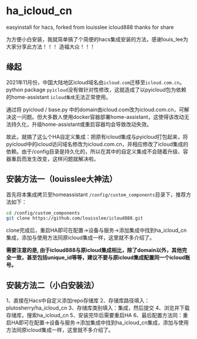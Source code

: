 # ha_icloud_cn
easyinstall for hacs, forked from louisslee icloud888 thanks for share

为方便小白安装，我就简单搞了个简便的hacs集成安装的方法，感谢louis_lee为大家分享此方法！！！ 造福大众！！！

## 缘起

2021年11月份，中国大陆地区icloud域名由`icloud.com`迁移至`icloud.com.cn`。python package `pyicloud`没有做针对性修改，这就造成了以pyicloud包为依赖的home-assistant `icloud集成`无法正常使用。

通过将 pyicloud / base.py 中的domain由icloud.com改为icloud.com.cn，可解决这一问题。但大多数人使用docker容器部署home-assistant，这使得该改动无法持久化，升级home-assistant或重启容器均会导致改动失效。

故此，就搞了这么个HA自定义集成：把原有icloud集成与pyicloud打包起来，将pyicloud中的icloud访问域名修改为icloud.com.cn，并相应修改了icloud集成的依赖。由于/config目录是持久化的，所以在其中的自定义集成不会随着升级、容器重启而发生改变，这样问题就解决啦。

## 安装方法一（louisslee大神法）

首先将本集成拷贝至homeassistant `/config/custom_components`目录下，推荐方法如下：

```bash
cd /config/custom_components
git clone https://github.com/louisslee/icloud888.git

```

clone完成后，重启HA即可在配置->设备与服务->添加集成中找到ha_icloud_cn集成，添加与使用方法同原icloud集成一样，这里就不多介绍了。

__需要注意的是, 由于icloud888与原icloud集成相比，除了domain以外，其他完全一致，甚至包括unique_id等等，建议不要与原icloud集成配置同一个icloud账号。__

## 安装方法二（小白安装法）
1、直接在Hacs中自定义添加repo存储库
2、存储库路径填入：plutosherry/ha_icloud_cn
3、存储库类别填入：集成，然后提交
4、浏览并下载存储库，搜索ha_icloud_cn
5、安装完毕后需要重启HA
6、最后配置方法同：重启HA即可在配置->设备与服务->添加集成中找到ha_icloud_cn集成，添加与使用方法同原icloud集成一样，这里就不多介绍了。
